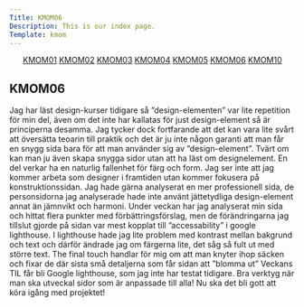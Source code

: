 ```yaml
---
Title: KMOM06
Description: This is our index page.
Template: kmom
---
```


<div class="leftmenue">
<ul>
<a href="%base_url%?report/kmom01">KMOM01</a>
<a href="%base_url%?report/kmom02">KMOM02</a>
<a href="%base_url%?report/kmom03">KMOM03</a>
<a href="%base_url%?report/kmom04">KMOM04</a>
<a href="%base_url%?report/kmom05">KMOM05</a>
<a class="active" href="%base_url%?report/kmom06">KMOM06</a>
<a href="%base_url%?report/kmom10">KMOM10</a>
</ul>
</div>

<div class="righttext">

<h2>KMOM06</h2>

Jag har läst design-kurser tidigare så ”design-elementen” var lite repetition för min del, även om det inte har kallatas för just design-element så är principerna desamma. Jag tycker dock fortfarande att det kan vara lite svårt att översätta teoarin till praktik och det är ju inte någon garanti att man får en snygg sida bara för att man använder sig av ”design-element”. Tvärt om kan man ju även skapa snygga sidor utan att ha läst om designelement. En del verkar ha en naturlig fallenhet för färg och form. Jag ser inte att jag kommer arbeta som designer i framtiden utan kommer fokusera på konstruktionssidan.
Jag hade gärna analyserat en mer professionell sida, de personsidorna jag analyserade hade inte använt jättetydliga design-element annat än jämnvikt och harmoni.
Under veckan har jag analyserat min sida och hittat flera punkter med förbättringsförslag, men de förändringarna jag tillslut gjorde på sidan var mest kopplat till ”accessability” i google lighthouse. I lighthouse hade jag lite problem med kontrast mellan bakgrund och text och därför ändrade jag om färgerna lite, det såg så fult ut med större text.
The final touch handlar för mig om att man knyter ihop säcken och fixar de där sista små detaljerna som får sidan att ”blomma ut”
Veckans TIL får bli Google lighthouse, som jag inte har testat tidigare. Bra verktyg när man ska utveckal sidor som är anpassade till alla!
Nu ska det bli gott att köra igång med projektet!


</div>
